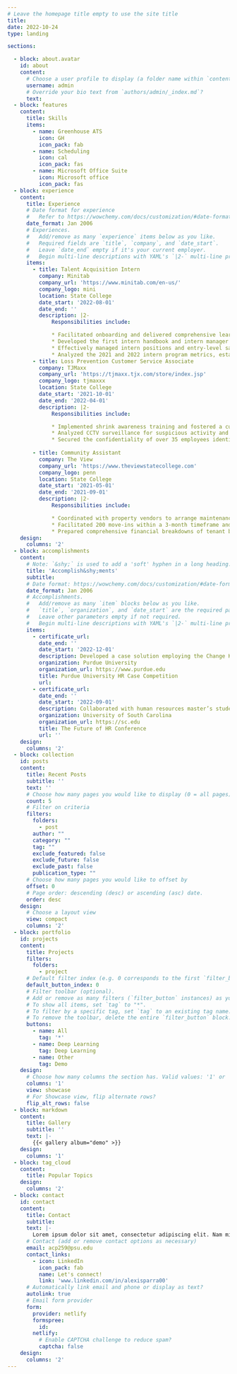 ```yaml
---
# Leave the homepage title empty to use the site title
title:
date: 2022-10-24
type: landing

sections:

  - block: about.avatar
    id: about
    content:
      # Choose a user profile to display (a folder name within `content/authors/`)
      username: admin
      # Override your bio text from `authors/admin/_index.md`?
      text:
  - block: features
    content:
      title: Skills
      items:
        - name: Greenhouse ATS
          icon: GH
          icon_pack: fab
        - name: Scheduling
          icon: cal
          icon_pack: fas
        - name: Microsoft Office Suite
          icon: Microsoft office
          icon_pack: fas
  - block: experience
    content:
      title: Experience
      # Date format for experience
      #   Refer to https://wowchemy.com/docs/customization/#date-format
      date_format: Jan 2006
      # Experiences.
      #   Add/remove as many `experience` items below as you like.
      #   Required fields are `title`, `company`, and `date_start`.
      #   Leave `date_end` empty if it's your current employer.
      #   Begin multi-line descriptions with YAML's `|2-` multi-line prefix.
      items:
        - title: Talent Acquisition Intern
          company: Minitab
          company_url: 'https://www.minitab.com/en-us/'
          company_logo: mini
          location: State College
          date_start: '2022-08-01'
          date_end: ''
          description: |2-
              Responsibilities include:

              * Facilitated onboarding and delivered comprehensive learning and development trainings to a group of 50 interns
              * Developed the first intern handbook and intern manager trainings, liaising with legal experts to ensure credibility.
              * Effectively managed intern positions and entry-level sales requisitions, holding an average time-to-fill period of 30 days.
              * Analyzed the 2021 and 2022 intern program metrics, establishing it’s value as a valuable pipeline.
        - title: Loss Prevention Customer Service Associate
          company: TJMaxx
          company_url: 'https://tjmaxx.tjx.com/store/index.jsp'
          company_logo: tjmaxxx
          location: State College
          date_start: '2021-10-01'
          date_end: '2022-04-01'
          description: |2-
              Responsibilities include:

              * Implemented shrink awareness training and fostered a culture of information sharing among staff and management
              * Analyzed CCTV surveillance for suspicious activity and documented findings, reducing theft by 40%.
              * Secured the confidentiality of over 35 employees identification numbers, transaction records, and work schedules.
    
        - title: Community Assistant
          company: The View
          company_url: 'https://www.theviewstatecollege.com'
          company_logo: penn
          location: State College
          date_start: '2021-05-01'
          date_end: '2021-09-01'
          description: |2-
              Responsibilities include:

              * Coordinated with property vendors to arrange maintenance appointments and effectively addressed tenant concerns, holding a 98% satisfaction rate.
              * Facilitated 200 move-ins within a 3-month timeframe and earned a 96% satisfaction rate on the move-in feedback survey.
              * Prepared comprehensive financial breakdowns of tenant bills and leases, amounts exceeding $7,000.
    design:
      columns: '2'
  - block: accomplishments
    content:
      # Note: `&shy;` is used to add a 'soft' hyphen in a long heading.
      title: 'Accomplish&shy;ments'
      subtitle:
      # Date format: https://wowchemy.com/docs/customization/#date-format
      date_format: Jan 2006
      # Accomplishments.
      #   Add/remove as many `item` blocks below as you like.
      #   `title`, `organization`, and `date_start` are the required parameters.
      #   Leave other parameters empty if not required.
      #   Begin multi-line descriptions with YAML's `|2-` multi-line prefix.
      items:
        - certificate_url: 
          date_end: ''
          date_start: '2022-12-01'
          description: Developed a case solution employing the Change Kaleidoscope model to optimize female talent retention at plant sites for PepsiCo. Delivered a 15-minute presentation of the case solution to a panel of 5 judges.
          organization: Purdue University
          organization_url: https://www.purdue.edu
          title: Purdue University HR Case Competition
          url: 
        - certificate_url: 
          date_end: ''
          date_start: '2022-09-01'
          description: Collaborated with human resources master’s students from other colleges to generate interest in studying the field. Produced a TikTok within 48-hours, securing 9,000+ views in under 2 months and the award of "Most Creative TikTok”.
          organization: University of South Carolina
          organization_url: https://sc.edu
          title: The Future of HR Conference
          url: ''
    design:
      columns: '2'
  - block: collection
    id: posts
    content:
      title: Recent Posts
      subtitle: ''
      text: ''
      # Choose how many pages you would like to display (0 = all pages)
      count: 5
      # Filter on criteria
      filters:
        folders:
          - post
        author: ""
        category: ""
        tag: ""
        exclude_featured: false
        exclude_future: false
        exclude_past: false
        publication_type: ""
      # Choose how many pages you would like to offset by
      offset: 0
      # Page order: descending (desc) or ascending (asc) date.
      order: desc
    design:
      # Choose a layout view
      view: compact
      columns: '2'
  - block: portfolio
    id: projects
    content:
      title: Projects
      filters:
        folders:
          - project
      # Default filter index (e.g. 0 corresponds to the first `filter_button` instance below).
      default_button_index: 0
      # Filter toolbar (optional).
      # Add or remove as many filters (`filter_button` instances) as you like.
      # To show all items, set `tag` to "*".
      # To filter by a specific tag, set `tag` to an existing tag name.
      # To remove the toolbar, delete the entire `filter_button` block.
      buttons:
        - name: All
          tag: '*'
        - name: Deep Learning
          tag: Deep Learning
        - name: Other
          tag: Demo
    design:
      # Choose how many columns the section has. Valid values: '1' or '2'.
      columns: '1'
      view: showcase
      # For Showcase view, flip alternate rows?
      flip_alt_rows: false
  - block: markdown
    content:
      title: Gallery
      subtitle: ''
      text: |-
        {{< gallery album="demo" >}}
    design:
      columns: '1'
  - block: tag_cloud
    content:
      title: Popular Topics
    design:
      columns: '2'
  - block: contact
    id: contact
    content:
      title: Contact
      subtitle:
      text: |-
        Lorem ipsum dolor sit amet, consectetur adipiscing elit. Nam mi diam, venenatis ut magna et, vehicula efficitur enim.
      # Contact (add or remove contact options as necessary)
      email: acp259@psu.edu
      contact_links:
        - icon: LinkedIn
          icon_pack: fab
          name: Let's connect!
          link: 'www.linkedin.com/in/alexisparra00'
      # Automatically link email and phone or display as text?
      autolink: true
      # Email form provider
      form:
        provider: netlify
        formspree:
          id:
        netlify:
          # Enable CAPTCHA challenge to reduce spam?
          captcha: false
    design:
      columns: '2'
---
```

